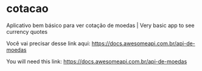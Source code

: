 # cotacao
Aplicativo bem básico para ver cotação de moedas | Very basic app to see currency quotes

Você vai precisar desse link aqui: https://docs.awesomeapi.com.br/api-de-moedas

You will need this link: https://docs.awesomeapi.com.br/api-de-moedas

